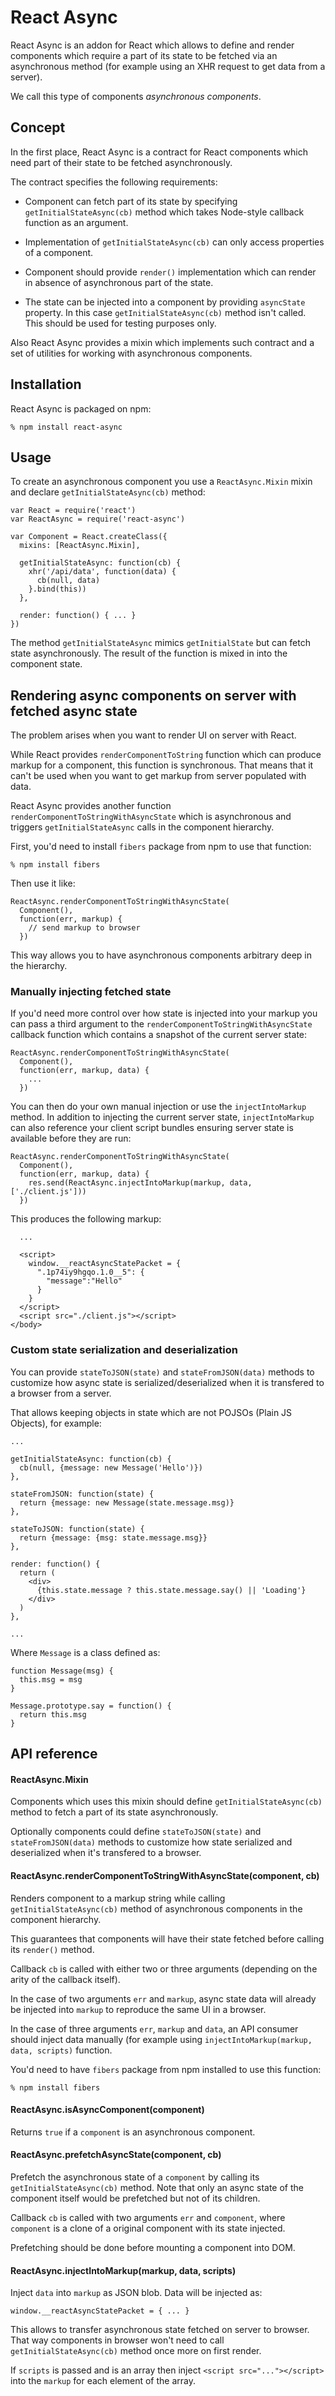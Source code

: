 # React Async

React Async is an addon for React which allows to define and render components
which require a part of its state to be fetched via an asynchronous method (for
example using an XHR request to get data from a server).

We call this type of components *asynchronous components*.

## Concept

In the first place, React Async is a contract for React components which need
part of their state to be fetched asynchronously.

The contract specifies the following requirements:

  * Component can fetch part of its state by specifying
    `getInitialStateAsync(cb)` method which takes Node-style callback function
    as an argument.

  * Implementation of `getInitialStateAsync(cb)` can only access properties of
    a component.

  * Component should provide `render()` implementation which can render in
    absence of asynchronous part of the state.

  * The state can be injected into a component by providing `asyncState`
    property. In this case `getInitialStateAsync(cb)` method isn't called.
    This should be used for testing purposes only.

Also React Async provides a mixin which implements such contract and a set of
utilities for working with asynchronous components.

## Installation

React Async is packaged on npm:

    % npm install react-async

## Usage

To create an asynchronous component you use a `ReactAsync.Mixin` mixin and
declare `getInitialStateAsync(cb)` method:

    var React = require('react')
    var ReactAsync = require('react-async')

    var Component = React.createClass({
      mixins: [ReactAsync.Mixin],

      getInitialStateAsync: function(cb) {
        xhr('/api/data', function(data) {
          cb(null, data)
        }.bind(this))
      },

      render: function() { ... }
    })

The method `getInitialStateAsync` mimics `getInitialState` but can fetch state
asynchronously. The result of the function is mixed in into the component state.

## Rendering async components on server with fetched async state

The problem arises when you want to render UI on server with React.

While React provides `renderComponentToString` function which can produce markup
for a component, this function is synchronous. That means that it can't be used
when you want to get markup from server populated with data.

React Async provides another function `renderComponentToStringWithAsyncState`
which is asynchronous and triggers `getInitialStateAsync` calls in the component
hierarchy.

First, you'd need to install `fibers` package from npm to use that function:

    % npm install fibers

Then use it like:

    ReactAsync.renderComponentToStringWithAsyncState(
      Component(),
      function(err, markup) {
        // send markup to browser
      })

This way allows you to have asynchronous components arbitrary deep in the
hierarchy.

### Manually injecting fetched state

If you'd need more control over how state is injected into your markup you can
pass a third argument to the `renderComponentToStringWithAsyncState` callback
function which contains a snapshot of the current server state:

    ReactAsync.renderComponentToStringWithAsyncState(
      Component(),
      function(err, markup, data) {
        ...
      })

You can then do your own manual injection or use the `injectIntoMarkup` method.
In addition to injecting the current server state, `injectIntoMarkup` can also
reference your client script bundles ensuring server state is available before
they are run:

    ReactAsync.renderComponentToStringWithAsyncState(
      Component(),
      function(err, markup, data) {
        res.send(ReactAsync.injectIntoMarkup(markup, data, ['./client.js']))
      })

This produces the following markup:

      ...

      <script>
        window.__reactAsyncStatePacket = {
          ".1p74iy9hgqo.1.0__5": {
            "message":"Hello"
          }
        }
      </script>
      <script src="./client.js"></script>
    </body>

### Custom state serialization and deserialization

You can provide `stateToJSON(state)` and `stateFromJSON(data)` methods to
customize how async state is serialized/deserialized when it is transfered to a
browser from a server.

That allows keeping objects in state which are not POJSOs (Plain JS Objects),
for example:

    ...

    getInitialStateAsync: function(cb) {
      cb(null, {message: new Message('Hello')})
    },

    stateFromJSON: function(state) {
      return {message: new Message(state.message.msg)}
    },

    stateToJSON: function(state) {
      return {message: {msg: state.message.msg}}
    },

    render: function() {
      return (
        <div>
          {this.state.message ? this.state.message.say() || 'Loading'}
        </div>
      )
    },

    ...

Where `Message` is a class defined as:

    function Message(msg) {
      this.msg = msg
    }

    Message.prototype.say = function() {
      return this.msg
    }

## API reference

#### **ReactAsync.Mixin**

Components which uses this mixin should define `getInitialStateAsync(cb)` method
to fetch a part of its state asynchronously.

Optionally components could define `stateToJSON(state)` and
`stateFromJSON(data)` methods to customize how state serialized and deserialized
when it's transfered to a browser.

#### **ReactAsync.renderComponentToStringWithAsyncState(component, cb)**

Renders component to a markup string while  calling `getInitialStateAsync(cb)`
method of asynchronous components in the component hierarchy.

This guarantees that components will have their state fetched before calling its
`render()` method.

Callback `cb` is called with either two or three arguments (depending on the
arity of the callback itself).

In the case of two arguments `err` and `markup`, async state data will already be
injected into `markup` to reproduce the same UI in a browser.

In the case of three arguments `err`, `markup` and `data`, an API consumer should
inject data manually (for example using `injectIntoMarkup(markup, data,
scripts)` function.

You'd need to have `fibers` package from npm installed to use this function:

    % npm install fibers

#### **ReactAsync.isAsyncComponent(component)**

Returns `true` if a `component` is an asynchronous component.

#### **ReactAsync.prefetchAsyncState(component, cb)**

Prefetch the asynchronous state of a `component` by calling its
`getInitialStateAsync(cb)` method. Note that only an async state of the
component itself would be prefetched but not of its children.

Callback `cb` is called with two arguments `err` and `component`, where
`component` is a clone of a original component with its state injected.

Prefetching should be done before mounting a component into DOM.

#### **ReactAsync.injectIntoMarkup(markup, data, scripts)**

Inject `data` into `markup` as JSON blob. Data will be injected as:

    window.__reactAsyncStatePacket = { ... }

This allows to transfer asynchronous state fetched on server to browser. That
way components in browser won't need to call `getInitialStateAsync(cb)` method
once more on first render.

If `scripts` is passed and is an array then inject `<script src="..."></script>`
into the `markup` for each element of the array.
